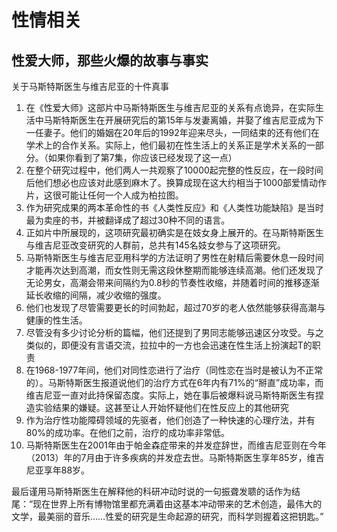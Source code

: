 # 性情相关

## 性爱大师，那些火爆的故事与事实

关于马斯特斯医生与维吉尼亚的十件真事

1. 在《性爱大师》这部片中马斯特斯医生与维吉尼亚的关系有点诡异，在实际生活中马斯特斯医生在开展研究后的第15年与发妻离婚，并娶了维吉尼亚成为下一任妻子。他们的婚姻在20年后的1992年迎来尽头，一同结束的还有他们在学术上的合作关系。实际上，他们最初在性生活上的关系正是学术关系的一部分。（如果你看到了第7集，你应该已经发现了这一点）
2. 在整个研究过程中，他们两人一共观察了10000起完整的性反应，在一段时间后他们想必也应该对此感到麻木了。换算成现在这大约相当于1000部爱情动作片，这很可能让任何一个人成为柏拉图。
3. 作为研究成果的两本革命性的书《人类性反应》和《人类性功能缺陷》是当时最为卖座的书，并被翻译成了超过30种不同的语言。
4. 正如片中所展现的，这项研究最初确实是在妓女身上展开的。在马斯特斯医生与维吉尼亚改变研究的人群前，总共有145名妓女参与了这项研究。
5. 马斯特斯医生与维吉尼亚用科学的方法证明了男性在射精后需要休息一段时间才能再次达到高潮，而女性则无需这段休整期而能够连续高潮。他们还发现了无论男女，高潮会带来间隔约为0.8秒的节奏性收缩，并随着时间的推移逐渐延长收缩的间隔，减少收缩的强度。
6. 他们也发现了尽管需要更长的时间勃起，超过70岁的老人依然能够获得高潮与健康的性生活。
7. 尽管没有多少讨论分析的篇幅，他们还提到了男同志能够迅速区分攻受。与之类似的，即便没有言语交流，拉拉中的一方也会迅速在性生活上扮演起T的职责
8. 在1968-1977年间，他们对同性恋进行了治疗（同性恋在当时是被认为不正常的）。马斯特斯医生报道说他们的治疗方式在6年内有71%的“掰直”成功率，而维吉尼亚一直对此持保留态度。实际上，她在事后被爆料说马斯特斯医生有捏造实验结果的嫌疑。这甚至让人开始怀疑他们在性反应上的其他研究
9. 作为治疗性功能障碍领域的先驱者，他们创造了一种快速的心理疗法，并有80%的成功率。在他们之前，治疗的成功率非常低。
10. 马斯特斯医生在2001年由于帕金森症带来的并发症辞世，而维吉尼亚则在今年（2013）年的7月由于许多疾病的并发症去世。马斯特斯医生享年85岁，维吉尼亚享年88岁。

最后谨用马斯特斯医生在解释他的科研冲动时说的一句振聋发聩的话作为结尾：“现在世界上所有博物馆里都充满着由这基本冲动带来的艺术创造，最伟大的文学，最美丽的音乐……性爱的研究是生命起源的研究，而科学则握着这把钥匙。”
